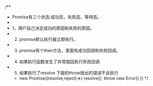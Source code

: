 /**
 * Promise有三个状态:成功态，失败态，等待态。
 * 
 *    1。用户自己决定成功的原因和失败的原因。
 *    2. promise默认执行器立即执行。
 *    3. promise有个then方法，里面有成功回调和失败回调。
 *    4. 如果执行函数发生了异常就回执行失败回调
 *    5. 如果执行了resolve 下面的throw抛出的错误不会执行
      * new Promise((resolve,reject)=>{
        resolve();
        throw new Error()
      })
 */

